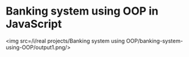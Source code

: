 # Banking system using OOP in JavaScript
<img src=/i/real projects/Banking system using OOP/banking-system-using-OOP/output1.png/>
